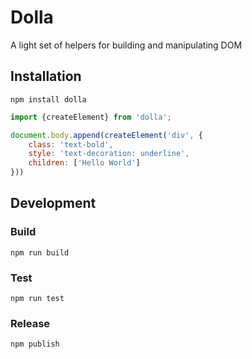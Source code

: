 # Dolla
A light set of helpers for building and manipulating DOM

## Installation

    npm install dolla

```javascript
import {createElement} from 'dolla';

document.body.append(createElement('div', {
    class: 'text-bold',
    style: 'text-decoration: underline',
    children: ['Hello World']
}))
```

## Development
### Build
    npm run build
### Test
    npm run test
### Release
    npm publish